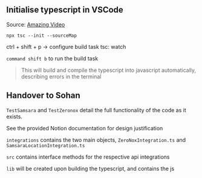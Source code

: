 ## Initialise typescript in VSCode
Source: [Amazing Video](https://youtu.be/JdvkaW2xeiI)

`npx tsc --init --sourceMap`

ctrl + shift + p -> configure build task
tsc: watch

`command shift b` to run the build task

> This will build and compile the typescript into javascript automatically, describing errors in the terminal


## Handover to Sohan
`TestSamsara` and `TestZeronox` detail the full functionality of the code as it exists. 

See the provided Notion documentation for design justification

`integrations` contains the two main objects, `ZeroNoxIntegration.ts` and `SamsaraLocationIntegration.ts`

`src` contains interface methods for the respective api integrations

`lib` will be created upon building the typescript, and contains the js
